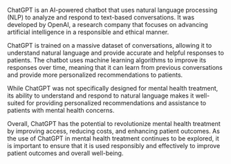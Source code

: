 
ChatGPT is an AI-powered chatbot that uses natural language processing (NLP) to analyze and respond to text-based conversations. It was developed by OpenAI, a research company that focuses on advancing artificial intelligence in a responsible and ethical manner.

ChatGPT is trained on a massive dataset of conversations, allowing it to understand natural language and provide accurate and helpful responses to patients. The chatbot uses machine learning algorithms to improve its responses over time, meaning that it can learn from previous conversations and provide more personalized recommendations to patients.

While ChatGPT was not specifically designed for mental health treatment, its ability to understand and respond to natural language makes it well-suited for providing personalized recommendations and assistance to patients with mental health concerns.

Overall, ChatGPT has the potential to revolutionize mental health treatment by improving access, reducing costs, and enhancing patient outcomes. As the use of ChatGPT in mental health treatment continues to be explored, it is important to ensure that it is used responsibly and effectively to improve patient outcomes and overall well-being.

